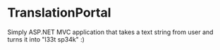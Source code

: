 # TranslationPortal
Simply ASP.NET MVC application that takes a text string from user and turns it into "l33t sp34k" :)
